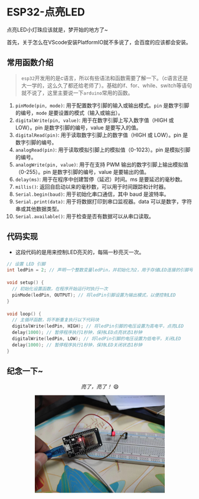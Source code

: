 # ESP32-点亮LED

点亮LED小灯珠应该就是，梦开始的地方了~

首先，关于怎么在VScode安装PlatformIO就不多说了，会百度的应该都会安装。

## 常用函数介绍

>`esp32`开发用的是c语言，所以有些语法和函数需要了解一下。（c语言还是大一学的，这么久了都还给老师了）。基础的if、for、while、switch等语句就不说了，这里主要说一下`arduino`常用的函数。

1. `pinMode(pin, mode)`: 用于配置数字引脚的输入或输出模式。`pin` 是数字引脚的编号，`mode` 是要设置的模式（输入或输出）。
2. `digitalWrite(pin, value)`: 用于在数字引脚上写入数字值（HIGH 或 LOW）。pin 是数字引脚的编号，value 是要写入的值。
3. `digitalRead(pin)`: 用于读取数字引脚上的数字值（HIGH 或 LOW）。pin 是数字引脚的编号。
4. `analogRead(pin)`: 用于读取模拟引脚上的模拟值（0-1023）。pin 是模拟引脚的编号。
5. `analogWrite(pin, value)`: 用于在支持 PWM 输出的数字引脚上输出模拟值（0-255）。pin 是数字引脚的编号，value 是要输出的值。
6. `delay(ms)`: 用于在程序中创建暂停（延迟）时间。ms 是要延迟的毫秒数。
7. `millis()`: 返回自启动以来的毫秒数，可以用于时间跟踪和计时器。
8. `Serial.begin(baud)`: 用于初始化串口通信，其中 baud 是波特率。
9. `Serial.print(data)`: 用于将数据打印到串口监视器。data 可以是数字，字符串或其他数据类型。
10. `Serial.available()`: 用于检查是否有数据可以从串口读取。

## 代码实现
- 这段代码的是用来控制LED亮灭的，每隔一秒亮灭一次。

```cpp
// 设置 LED 引脚
int ledPin = 2; // 声明一个整数变量ledPin，并初始化为2，用于存储LED连接的引脚号码（在esp32开发板上）。

void setup() {
  // 初始化设置函数，在程序开始运行时执行一次
  pinMode(ledPin, OUTPUT); // 将ledPin引脚设置为输出模式，以便控制LED
}

void loop() {
  // 主循环函数，将不断重复执行以下代码块
  digitalWrite(ledPin, HIGH); // 将ledPin引脚的电压设置为高电平，点亮LED
  delay(1000); // 暂停程序执行1秒钟，保持LED点亮状态1秒钟
  digitalWrite(ledPin, LOW); // 将ledPin引脚的电压设置为低电平，关闭LED
  delay(1000); // 暂停程序执行1秒钟，保持LED关闭状态1秒钟
}

```
## 纪念一下~
<div align=center>
    <p><em>亮了，亮了！</em> 😄</p>
    <img src='images/LED.jpg' style="width:70%;">
</div>

